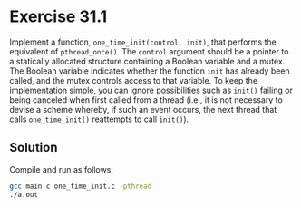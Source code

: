 # Exercise 31.1

Implement a function, `one_time_init(control, init)`, that performs the equivalent of `pthread_once()`.
The `control` argument should be a pointer to a statically allocated structure containing a Boolean
variable and a mutex. The Boolean variable indicates whether the function `init` has already been
called, and the mutex controls access to that variable. To keep the implementation simple, you can ignore
possibilities such as `init()` failing or being canceled when first called from a thread (i.e., it
is not necessary to devise a scheme whereby, if such an event occurs, the next thread that calls
`one_time_init()` reattempts to call `init()`).

## Solution

Compile and run as follows:

```bash
gcc main.c one_time_init.c -pthread
./a.out
```

